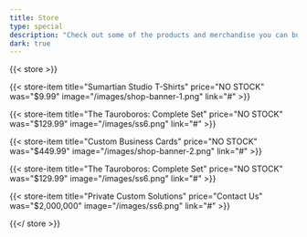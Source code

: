 ```yaml
---
title: Store
type: special
description: "Check out some of the products and merchandise you can buy from us. Not all of these items may be available at the moment."
dark: true
---
```


{{< store >}}

{{< store-item
    title="Sumartian Studio T-Shirts"
    price="NO STOCK"
    was="$9.99"
    image="/images/shop-banner-1.png"
    link="#" >}}

{{< store-item
    title="The Tauroboros: Complete Set"
    price="NO STOCK"
    was="$129.99"
    image="/images/ss6.png"
    link="#" >}}

{{< store-item
    title="Custom Business Cards"
    price="NO STOCK"
    was="$449.99"
    image="/images/shop-banner-2.png"
    link="#" >}}

{{< store-item
    title="The Tauroboros: Complete Set"
    price="NO STOCK"
    was="$129.99"
    image="/images/ss6.png"
    link="#" >}}

{{< store-item
    title="Private Custom Solutions"
    price="Contact Us"
    was="$2,000,000"
    image="/images/ss6.png"
    link="#" >}}

{{</ store >}}